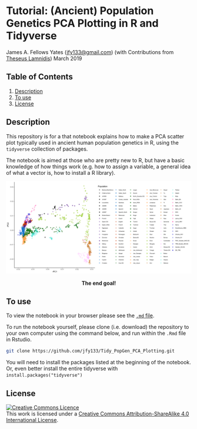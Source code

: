 # Tutorial: (Ancient) Population Genetics PCA Plotting in R and Tidyverse

James A. Fellows Yates (<jfy133@gmail.com>) (with Contributions from [Theseus Lamnidis](https://github.com/TCLamnidis))
March 2019

## Table of Contents
1. [Description](#description)
2. [To use](#to-use)
3. [License](#license)

## Description

This repository is for a that notebook explains how to make a PCA scatter plot 
typically used in ancient human population genetics in R, using the `tidyverse` 
collection of packages. 

The notebook is aimed at those who are pretty new to R, but have a basic 
knowledge of how things work (e.g. how to assign a variable, a general idea of 
what a vector is, how to install a R library).

![End Goal](Tidy_PopGen_PCA_Plotting_files/figure-markdown_github/unnamed-chunk-15-1.png)
<p align="center">
  <b>The end goal!</b>
</p>

## To use 

To view the notebook in your browser please see the [`.md` file](https://github.com/jfy133/Tidy_PopGen_PCA_Plotting/blob/master/Tidy_PopGen_PCA_Plotting.md).

To run the notebook yourself, please clone (i.e. download) the repository to 
your own computer using the command below, and run within the `.Rmd` file in 
Rstudio. 

```bash
git clone https://github.com/jfy133/Tidy_PopGen_PCA_Plotting.git
```

You will need to install the packages listed at the beginning of the notebook.
Or, even better install the entire tidyverse with `install.packages("tidyverse")`

## License
<a rel="license" href="http://creativecommons.org/licenses/by-sa/4.0/"><img alt="Creative Commons Licence" style="border-width:0" src="https://i.creativecommons.org/l/by-sa/4.0/88x31.png" /></a><br />This work is licensed under a <a rel="license" href="http://creativecommons.org/licenses/by-sa/4.0/">Creative Commons Attribution-ShareAlike 4.0 International License</a>.
